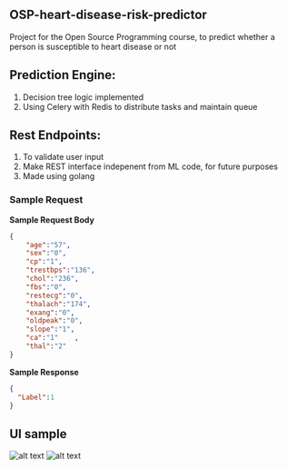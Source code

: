 ## OSP-heart-disease-risk-predictor
Project for the Open Source Programming course, to predict whether a person is susceptible to heart disease or not

## Prediction Engine:
1. Decision tree logic implemented
2. Using Celery with Redis to distribute tasks and maintain queue

## Rest Endpoints:
1. To validate user input
2. Make REST interface indepenent from ML code, for future purposes
3. Made using golang

### Sample Request

__Sample Request Body__
```json
{
	"age":"57",
	"sex":"0",
	"cp":"1",	
	"trestbps":"136",	
	"chol":"236",	
	"fbs":"0",	
	"restecg":"0",	
	"thalach":"174",	
	"exang":"0",	
	"oldpeak":"0",	
	"slope":"1",	
	"ca":"1"	,
	"thal":"2"
}
```

__Sample Response__
```json
{
  "Label":1
}
```

## UI sample

![alt text](https://raw.githubusercontent.com/r4reejh/OSP-heart-disease-risk-predictor/master/sample1.png)
![alt text](https://raw.githubusercontent.com/r4reejh/OSP-heart-disease-risk-predictor/master/sample2.png)
